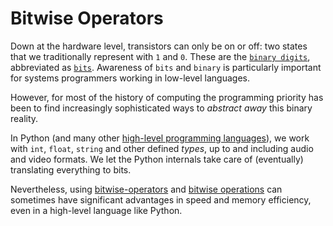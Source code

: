 # Bitwise Operators <!-- omit in toc -->

Down at the hardware level, transistors can only be on or off: two states that
we traditionally represent with `1` and `0`. These are the
[`binary digits`][binary-digits], abbreviated as [`bits`][bits]. Awareness of
`bits` and `binary` is particularly important for systems programmers working in
low-level languages.

However, for most of the history of computing the programming priority has been
to find increasingly sophisticated ways to _abstract away_ this binary reality.

In Python (and many other [high-level programming
languages][high-level-language]), we work with `int`, `float`, `string` and
other defined _types_, up to and including audio and video formats. We let the
Python internals take care of (eventually) translating everything to bits.

Nevertheless, using [bitwise-operators][python-bitwise-operators] and [bitwise
operations][python-bitwise-operations] can sometimes have significant advantages
in speed and memory efficiency, even in a high-level language like Python.

[binary-digits]:
  https://www.khanacademy.org/computing/computers-and-internet/xcae6f4a7ff015e7d:digital-information/xcae6f4a7ff015e7d:binary-numbers/v/the-binary-number-system
[bits]: https://en.wikipedia.org/wiki/Bit
[high-level-language]:
  https://en.wikipedia.org/wiki/High-level_programming_language
[python-bitwise-operations]:
  https://docs.python.org/3/reference/expressions.html#binary-bitwise-operations
[python-bitwise-operators]:
  https://docs.python.org/3/reference/expressions.html#binary-arithmetic-operations
